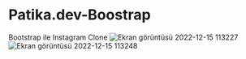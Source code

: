 # Patika.dev-Boostrap
 Bootstrap ile Instagram Clone
![Ekran görüntüsü 2022-12-15 113227](https://user-images.githubusercontent.com/101511733/207811111-d0e22e91-7512-4531-8753-46dc07b48a27.png)
![Ekran görüntüsü 2022-12-15 113248](https://user-images.githubusercontent.com/101511733/207811130-6679c1ea-4e7e-4813-8bb8-990e72649eb3.png)
